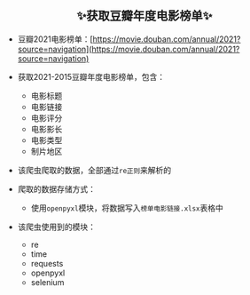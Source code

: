 ## <center>✨获取豆瓣年度电影榜单✨</center>
 - 豆瓣2021电影榜单：[https://movie.douban.com/annual/2021?source=navigation](https://movie.douban.com/annual/2021?source=navigation)

 - 获取2021-2015豆瓣年度电影榜单，包含：
    - 电影标题
    - 电影链接
    - 电影评分
    - 电影影长
    - 电影类型
    - 制片地区
 - 该爬虫爬取的数据，全部通过`re正则`来解析的
 - 爬取的数据存储方式：
    - 使用`openpyxl`模块，将数据写入`榜单电影链接.xlsx`表格中
 - 该爬虫使用到的模块：
	 - re
	 - time
	 - requests
	 - openpyxl
	 - selenium
